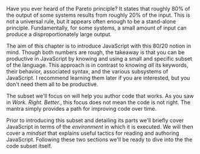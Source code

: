 Have you ever heard of the Pareto principle? It states that roughly 80% of the output of some systems results from roughly 20% of the input. This is not a universal rule, but it appears often enough to be a stand-alone principle. Fundamentally, for some systems, a small amount of input can produce a disproportionately large output.

The aim of this chapter is to introduce JavaScript with this 80/20 notion in mind. Though both numbers are rough, the takeaway is that you can be productive in JavaScript by knowing and using a small and specific subset of the language. This approach is in contrast to knowing *all* its keywords, their behavior, associated syntax, and the various subsystems of JavaScript. I recommend learning them later if you are interested, but you don't need them all to be productive.

The subset we'll focus on will help you author code that works. As you saw in *Work. Right. Better.*, this focus does not mean the code is not right. The mantra simply provides a path for improving code over time.

Prior to introducing this subset and detailing its parts we'll briefly cover JavaScript in terms of the *environment* in which it is executed. We will then cover a *mindset* that explains useful tactics for reading and authoring JavaScript. Following these two sections we'll be ready to dive into the the code subset itself.
